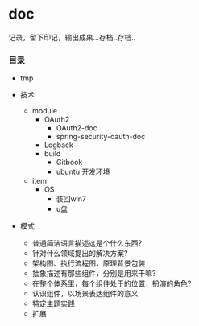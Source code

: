 # doc
记录，留下印记，输出成果...存档..存档..

### 目录
- tmp
- 技术
  - module
    - OAuth2
      - OAuth2-doc
      - spring-security-oauth-doc
    - Logback
    - build
      - Gitbook
      - ubuntu 开发环境
  - item
    - OS
      - 装回win7
      - u盘
    
- 模式
  - 普通简洁语言描述这是个什么东西?
  - 针对什么领域提出的解决方案?
  - 架构图、执行流程图，原理背景包装
  - 抽象描述有那些组件，分别是用来干嘛?
  - 在整个体系里，每个组件处于的位置，扮演的角色?
  - 认识组件，以场景表达组件的意义
  - 特定主题实践
  - 扩展